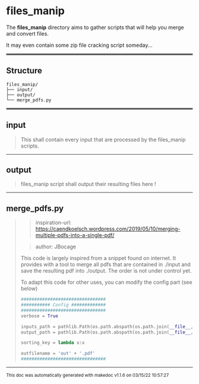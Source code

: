 # files_manip

The **files_manip** directory aims to gather scripts that will help you merge and convert files.

It may even contain some zip file cracking script someday...
<hr style="border:2px solid gray"> </hr>

## Structure 
```
files_manip/
├── input/
├── output/
└── merge_pdfs.py
```

<hr style="border:2px solid gray"> </hr>

## input
>
>This shall contain every input that are processed by the files_manip scripts.
---
## output
>
>files_manip script shall output their resulting files here !
---
## merge_pdfs.py
>> inspiration-url: https://caendkoelsch.wordpress.com/2019/05/10/merging-multiple-pdfs-into-a-single-pdf/
>
>> author: JBocage
>
>This code is largely inspired from a snippet found on internet. It provides with a tool to merge all pdfs that are contained in
>./input and save the resulting pdf into ./output. The order is not under control yet.
>
>To adapt this code for other uses, you can modify the config part (see below)
>
>```python
>################################
>########### Config #############
>################################
>verbose = True
>
>inputs_path = pathlib.Path(os.path.abspath(os.path.join(__file__, '../input')))
>output_path = pathlib.Path(os.path.abspath(os.path.join(__file__, '../output')))
>
>sorting_key = lambda x:x
>
>outfilename = 'out' + '.pdf'
>################################
>```

---




<sub>This doc was automatically generated with makedoc v1.1.6 on  03/15/22 10:57:27 